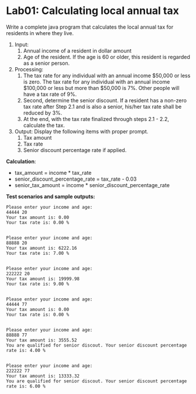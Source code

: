 # Lab01: Calculating local annual tax

Write a complete java program that calculates the local annual tax for residents in where they live.

1. Input:
   1. Annual income of a resident in dollar amount
   2. Age of the resident. If the age is 60 or older, this resident is regarded as a senior person.
2. Processing:
   1. The tax rate for any individual with an annual income $50,000 or less is zero. The tax rate for any individual with an annual income $100,000 or less but more than $50,000 is 7%. Other people will have a tax rate of 9%.
   2. Second, determine the senior discount. If a resident has a non-zero tax rate after Step 2.1 and is also a senior, his/her tax rate shall be reduced by 3%. 
   3. At the end, with the tax rate finalized through steps 2.1 - 2.2, calculate the tax.
3. Output: Display the following items with proper prompt.
   1. Tax amount
   2.  Tax rate
   3.  Senior discount percentage rate if applied.


**Calculation**:

- tax_amount = income * tax_rate
- senior_discount_percentage_rate = tax_rate - 0.03
- senior_tax_amount = income * senior_discount_percentage_rate



**Test scenarios and sample outputs:**

```
Please enter your income and age:
44444 20
Your tax amount is: 0.00
Your tax rate is: 0.00 %

 
Please enter your income and age:
88888 20
Your tax amount is: 6222.16
Your tax rate is: 7.00 %

 
Please enter your income and age:
222222 20
Your tax amount is: 19999.98
Your tax rate is: 9.00 %

 
Please enter your income and age:
44444 77
Your tax amount is: 0.00
Your tax rate is: 0.00 %

 
Please enter your income and age:
88888 77
Your tax amount is: 3555.52
You are qualified for senior discout. Your senior discount percentage rate is: 4.00 %

 
Please enter your income and age:
222222 77
Your tax amount is: 13333.32
You are qualified for senior discout. Your senior discount percentage rate is: 6.00 %

```